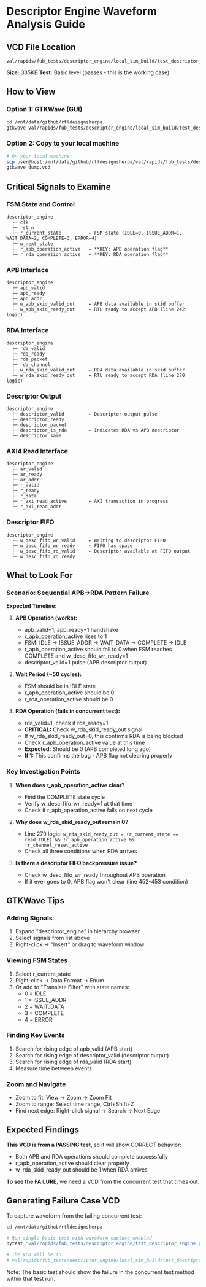 # Descriptor Engine Waveform Analysis Guide

## VCD File Location
```
val/rapids/fub_tests/descriptor_engine/local_sim_build/test_descriptor_engine_basic_nc32_aw64_dw0512_iw08_master/dump.vcd
```

**Size:** 335KB
**Test:** Basic level (passes - this is the working case)

## How to View

### Option 1: GTKWave (GUI)
```bash
cd /mnt/data/github/rtldesignsherpa
gtkwave val/rapids/fub_tests/descriptor_engine/local_sim_build/test_descriptor_engine_basic_nc32_aw64_dw0512_iw08_master/dump.vcd
```

### Option 2: Copy to your local machine
```bash
# On your local machine:
scp user@host:/mnt/data/github/rtldesignsherpa/val/rapids/fub_tests/descriptor_engine/local_sim_build/test_descriptor_engine_basic_nc32_aw64_dw0512_iw08_master/dump.vcd .
gtkwave dump.vcd
```

## Critical Signals to Examine

### FSM State and Control
```
descriptor_engine
  ├─ clk
  ├─ rst_n
  ├─ r_current_state          ← FSM state (IDLE=0, ISSUE_ADDR=1, WAIT_DATA=2, COMPLETE=3, ERROR=4)
  ├─ w_next_state
  ├─ r_apb_operation_active   ← **KEY: APB operation flag**
  └─ r_rda_operation_active   ← **KEY: RDA operation flag**
```

### APB Interface
```
descriptor_engine
  ├─ apb_valid
  ├─ apb_ready
  ├─ apb_addr
  ├─ w_apb_skid_valid_out     ← APB data available in skid buffer
  └─ w_apb_skid_ready_out     ← RTL ready to accept APB (line 242 logic)
```

### RDA Interface
```
descriptor_engine
  ├─ rda_valid
  ├─ rda_ready
  ├─ rda_packet
  ├─ rda_channel
  ├─ w_rda_skid_valid_out     ← RDA data available in skid buffer
  └─ w_rda_skid_ready_out     ← RTL ready to accept RDA (line 270 logic)
```

### Descriptor Output
```
descriptor_engine
  ├─ descriptor_valid         ← Descriptor output pulse
  ├─ descriptor_ready
  ├─ descriptor_packet
  ├─ descriptor_is_rda        ← Indicates RDA vs APB descriptor
  └─ descriptor_same
```

### AXI4 Read Interface
```
descriptor_engine
  ├─ ar_valid
  ├─ ar_ready
  ├─ ar_addr
  ├─ r_valid
  ├─ r_ready
  ├─ r_data
  ├─ r_axi_read_active        ← AXI transaction in progress
  └─ r_axi_read_addr
```

### Descriptor FIFO
```
descriptor_engine
  ├─ w_desc_fifo_wr_valid     ← Writing to descriptor FIFO
  ├─ w_desc_fifo_wr_ready     ← FIFO has space
  ├─ w_desc_fifo_rd_valid     ← Descriptor available at FIFO output
  └─ w_desc_fifo_rd_ready
```

## What to Look For

### Scenario: Sequential APB→RDA Pattern Failure

**Expected Timeline:**
1. **APB Operation (works):**
   - apb_valid=1, apb_ready=1 handshake
   - r_apb_operation_active rises to 1
   - FSM: IDLE → ISSUE_ADDR → WAIT_DATA → COMPLETE → IDLE
   - r_apb_operation_active should fall to 0 when FSM reaches COMPLETE and w_desc_fifo_wr_ready=1
   - descriptor_valid=1 pulse (APB descriptor output)

2. **Wait Period (~50 cycles):**
   - FSM should be in IDLE state
   - r_apb_operation_active should be 0
   - r_rda_operation_active should be 0

3. **RDA Operation (fails in concurrent test):**
   - rda_valid=1, check if rda_ready=1
   - **CRITICAL:** Check w_rda_skid_ready_out signal
   - If w_rda_skid_ready_out=0, this confirms RDA is being blocked
   - Check r_apb_operation_active value at this time
   - **Expected:** Should be 0 (APB completed long ago)
   - **If 1:** This confirms the bug - APB flag not clearing properly

### Key Investigation Points

1. **When does r_apb_operation_active clear?**
   - Find the COMPLETE state cycle
   - Verify w_desc_fifo_wr_ready=1 at that time
   - Check if r_apb_operation_active falls on next cycle

2. **Why does w_rda_skid_ready_out remain 0?**
   - Line 270 logic: `w_rda_skid_ready_out = (r_current_state == read_IDLE) && !r_apb_operation_active && !r_channel_reset_active`
   - Check all three conditions when RDA arrives

3. **Is there a descriptor FIFO backpressure issue?**
   - Check w_desc_fifo_wr_ready throughout APB operation
   - If it ever goes to 0, APB flag won't clear (line 452-453 condition)

## GTKWave Tips

### Adding Signals
1. Expand "descriptor_engine" in hierarchy browser
2. Select signals from list above
3. Right-click → "Insert" or drag to waveform window

### Viewing FSM States
1. Select r_current_state
2. Right-click → Data Format → Enum
3. Or add to "Translate Filter" with state names:
   - 0 = IDLE
   - 1 = ISSUE_ADDR
   - 2 = WAIT_DATA
   - 3 = COMPLETE
   - 4 = ERROR

### Finding Key Events
1. Search for rising edge of apb_valid (APB start)
2. Search for rising edge of descriptor_valid (descriptor output)
3. Search for rising edge of rda_valid (RDA start)
4. Measure time between events

### Zoom and Navigate
- Zoom to fit: View → Zoom → Zoom Fit
- Zoom to range: Select time range, Ctrl+Shift+Z
- Find next edge: Right-click signal → Search → Next Edge

## Expected Findings

**This VCD is from a PASSING test**, so it will show CORRECT behavior:
- Both APB and RDA operations should complete successfully
- r_apb_operation_active should clear properly
- w_rda_skid_ready_out should be 1 when RDA arrives

**To see the FAILURE**, we need a VCD from the concurrent test that times out.

## Generating Failure Case VCD

To capture waveform from the failing concurrent test:

```bash
cd /mnt/data/github/rtldesignsherpa

# Run single basic test with waveform capture enabled
pytest "val/rapids/fub_tests/descriptor_engine/test_descriptor_engine.py::test_descriptor_engine[basic-32-64-512-8]" -v --waves

# The VCD will be in:
# val/rapids/fub_tests/descriptor_engine/local_sim_build/test_descriptor_engine_basic_nc32_aw64_dw0512_iw08_<worker>/dump.vcd
```

Note: The basic test should show the failure in the concurrent test method within that test run.

